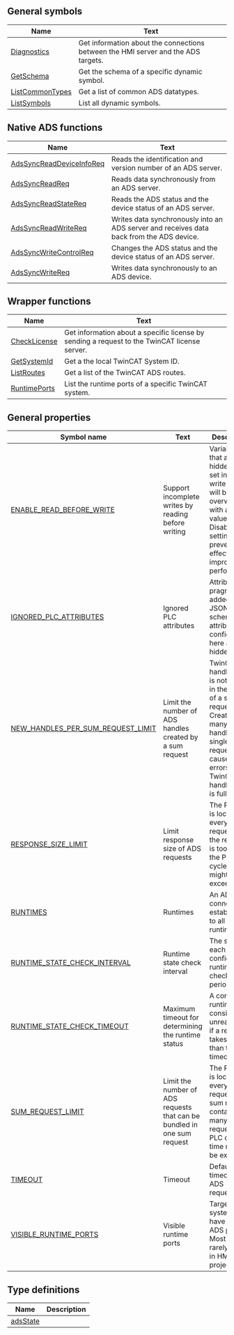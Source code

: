## General symbols

| Name | Text |
| ---- | ---- |
| [Diagnostics](symbols/Diagnostics.md) | Get information about the connections between the HMI server and the ADS targets. |
| [GetSchema](symbols/GetSchema.md) | Get the schema of a specific dynamic symbol. |
| [ListCommonTypes](symbols/ListCommonTypes.md) | Get a list of common ADS datatypes. |
| [ListSymbols](symbols/ListSymbols.md) | List all dynamic symbols. |

## Native ADS functions

| Name | Text |
| ---- | ---- |
| [AdsSyncReadDeviceInfoReq](symbols/AdsSyncReadDeviceInfoReq.md) | Reads the identification and version number of an ADS server. |
| [AdsSyncReadReq](symbols/AdsSyncReadReq.md) | Reads data synchronously from an ADS server. |
| [AdsSyncReadStateReq](symbols/AdsSyncReadStateReq.md) | Reads the ADS status and the device status of an ADS server. |
| [AdsSyncReadWriteReq](symbols/AdsSyncReadWriteReq.md) | Writes data synchronously into an ADS server and receives data back from the ADS device. |
| [AdsSyncWriteControlReq](symbols/AdsSyncWriteControlReq.md) | Changes the ADS status and the device status of an ADS server. |
| [AdsSyncWriteReq](symbols/AdsSyncWriteReq.md) | Writes data synchronously to an ADS device. |

## Wrapper functions

| Name | Text |
| ---- | ---- |
| [CheckLicense](symbols/CheckLicense.md) | Get information about a specific license by sending a request to the TwinCAT license server. |
| [GetSystemId](symbols/GetSystemId.md) | Get a the local TwinCAT System ID. |
| [ListRoutes](symbols/ListRoutes.md) | Get a list of the TwinCAT ADS routes. |
| [RuntimePorts](symbols/RuntimePorts.md) | List the runtime ports of a specific TwinCAT system. |

## General properties

| Symbol name | Text | Description |
| ----------- | ---- | ----------- |
| [ENABLE_READ_BEFORE_WRITE](properties/ENABLE_READ_BEFORE_WRITE.md) | Support incomplete writes by reading before writing | Variables that are hidden or not set in the write request will be overwritten with an old value. Disable this setting to prevent side effects and improve performance. |
| [IGNORED_PLC_ATTRIBUTES](properties/IGNORED_PLC_ATTRIBUTES.md) | Ignored PLC attributes | Attribute pragmas are added to the JSON schema. The attributes configured here are hidden. |
| [NEW_HANDLES_PER_SUM_REQUEST_LIMIT](properties/NEW_HANDLES_PER_SUM_REQUEST_LIMIT.md) | Limit the number of ADS handles created by a sum request | TwinCAT's handle buffer is not resized in the middle of a sum request. Creating too many ADS handles in a single sum request causes errors if TwinCAT's handle buffer is full. |
| [RESPONSE_SIZE_LIMIT](properties/RESPONSE_SIZE_LIMIT.md) | Limit response size of ADS requests | The PLC task is locked for every request. If the request is too large, the PLC cycle time might be exceeded. |
| [RUNTIMES](properties/RUNTIMES.md) | Runtimes | An ADS connection is established to all enabled runtimes. |
| [RUNTIME_STATE_CHECK_INTERVAL](properties/RUNTIME_STATE_CHECK_INTERVAL.md) | Runtime state check interval | The state of each configured runtime is checked periodically. |
| [RUNTIME_STATE_CHECK_TIMEOUT](properties/RUNTIME_STATE_CHECK_TIMEOUT.md) | Maximum timeout for determining the runtime status | A configured runtime is considered unreachable if a request takes longer than this timeout. |
| [SUM_REQUEST_LIMIT](properties/SUM_REQUEST_LIMIT.md) | Limit the number of ADS requests that can be bundled in one sum request | The PLC task is locked for every request. If a sum request contains too many requests, the PLC cycle time might be exceeded. |
| [TIMEOUT](properties/TIMEOUT.md) | Timeout | Default timeout for ADS requests. |
| [VISIBLE_RUNTIME_PORTS](properties/VISIBLE_RUNTIME_PORTS.md) | Visible runtime ports | Target systems can have many ADS ports. Most are rarely used in HMI projects. |

## Type definitions

| Name | Description |
| ---- | ----------- |
| [adsState](definitions/adsState.md) |  |

